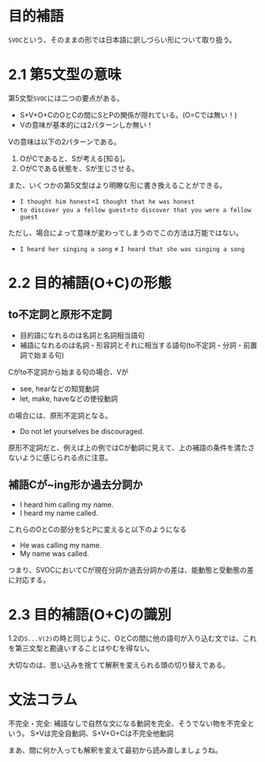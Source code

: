 # 目的補語
`SVOC`という、そのままの形では日本語に訳しづらい形について取り扱う。

# 2.1 第5文型の意味
第5文型`SVOC`には二つの要点がある。

- S+V+O+CのOとCの間にSとPの関係が隠れている。(O=Cでは無い！)
- Vの意味が基本的には2パターンしか無い！

Vの意味は以下の2パターンである。

1. OがCであると、Sが考える[知る]。
2. OがCである状態を、Sが生じさせる。

また、いくつかの第5文型はより明瞭な形に書き換えることができる。

- `I thought him honest`=`I thought that he was honest`
- `to discover you a fellow guest`=`to discover that you were a fellow guest`

ただし、場合によって意味が変わってしまうのでこの方法は万能ではない。

- `I heard her singing a song` ≠ `I heard that she was singing a song`

# 2.2 目的補語(O+C)の形態

## to不定詞と原形不定詞

- 目的語になれるのは名詞と名詞相当語句
- 補語になれるのは名詞・形容詞とそれに相当する語句(to不定詞・分詞・前置詞で始まる句)

Cがto不定詞から始まる句の場合、Vが

- see, hearなどの知覚動詞
- let, make, haveなどの使役動詞

の場合には、原形不定詞となる。

- Do not let yourselves be discouraged.

原形不定詞だと、例えば上の例ではCが動詞に見えて、上の補語の条件を満たさないように感じられる点に注意。

## 補語Cが~ing形か過去分詞か

- I heard him calling my name.
- I heard my name called.

これらのOとCの部分をSとPに変えると以下のようになる

- He was calling my name.
- My name was called.

つまり、SVOCにおいてCが現在分詞か過去分詞かの差は、能動態と受動態の差に対応する。

# 2.3 目的補語(O+C)の識別

1.2の`S...V(2)`の時と同じように、OとCの間に他の語句が入り込む文では、これを第三文型と勘違いすることはやむを得ない。

大切なのは、思い込みを捨てて解釈を変えられる頭の切り替えである。

# 文法コラム

不完全・完全: 補語なしで自然な文になる動詞を完全、そうでない物を不完全という。
S+Vは完全自動詞、S+V+O+Cは不完全他動詞

まあ、間に何か入っても解釈を変えて最初から読み直しましょうね。


